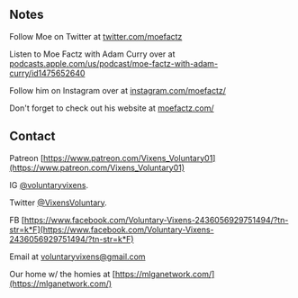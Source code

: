 ## Notes

Follow Moe on Twitter at [twitter.com/moefactz](https://twitter.com/moefactz)

Listen to Moe Factz with Adam Curry over at [podcasts.apple.com/us/podcast/moe-factz-with-adam-curry/id1475652640](https://podcasts.apple.com/us/podcast/moe-factz-with-adam-curry/id1475652640)

Follow him on Instagram over at [instagram.com/moefactz/](https://www.instagram.com/moefactz/)

Don't forget to check out his website at [moefactz.com/](http://www.moefactz.com/)

## Contact

Patreon [https://www.patreon.com/Vixens_Voluntary01](https://www.patreon.com/Vixens_Voluntary01)

IG [@voluntaryvixens](https://www.instagram.com/voluntaryvixens/).

Twitter [@VixensVoluntary](https://twitter.com/VixensVoluntary).

FB [https://www.facebook.com/Voluntary-Vixens-2436056929751494/?tn-str=k*F](https://www.facebook.com/Voluntary-Vixens-2436056929751494/?tn-str=k*F)

Email at [voluntaryvixens@gmail.com](mailto:voluntaryvixens@gmail.com)

Our home w/ the homies at [https://mlganetwork.com/](https://mlganetwork.com/)
